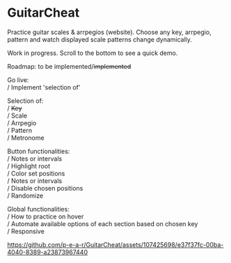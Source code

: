 # GuitarCheat

Practice guitar scales & arrpegios (website).
Choose any key, arrpegio, pattern and watch displayed scale patterns change dynamically.

Work in progress. Scroll to the bottom to see a quick demo.

Roadmap: to be implemented/<strike>implemented</strike>

Go live: <br>
/ Implement 'selection of' <br>

Selection of: <br>
/ <strike>Key</strike> <br>
/ Scale <br>
/ Arrpegio <br>
/ Pattern <br>
/ Metronome <br>

Button functionalities: <br>
/ Notes or intervals <br>
/ Highlight root <br>
/ Color set positions <br>
/ Notes or intervals <br>
/ Disable chosen positions <br>
/ Randomize <br>

Global functionalities: <br>
/ How to practice on hover <br>
/ Automate available options of each section based on chosen key <br>
/ Responsive <br>

https://github.com/p-e-a-r/GuitarCheat/assets/107425698/e37f37fc-00ba-4040-8389-a23873967440 
